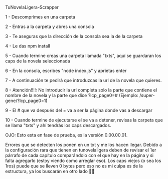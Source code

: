 TuNovelaLigera-Scrapper

1 - Descomprimes en una carpeta

2 - Entras a la carpeta y abres una consola

3 - Te aseguras que la dirección de la consola sea la de la carpeta

4 - Le das npm install

5 - Cuando termine creas una carpeta llamada "txts", aquí se guardaran los caps de la novela seleccionada

6 - En la consola, escribes "node index.js" y aprietas enter

7 - A continuación te pedirá que introduzcas la url de la novela que quieres.

8 - Atención!!!!: No introducir la url completa solo la parte que contiene el nombre de la novela y la parte que dice ?lcp_page0=# 
 (Ejemplo: /super-gene/?lcp_page0=1)

9 - El # que va después del = va a ser la página donde vas a descargar

10 - Cuando termine de ejecutarse el se va a detener, revisas la carpeta que se llama "txts" y ahí tendrás los caps descargados.

OJO: Esto esta en fase de prueba, es la versión 0.00.00.01.

Errores que se detecten los ponen en un txt y me los hacen llegar. Debido a la configuración rara que tienen en tunovelaligera deben de revisar el 1er párrafo de cada capítulo comparándolo con el que hay en la página y si falta agregarlo (estoy viendo como arreglar eso). Los caps viejos (o sea los 1ros) puede que se lleven 0 bytes pero eso no es mi culpa es de la estructura, ya los buscarán en otro lado 🤣😂

